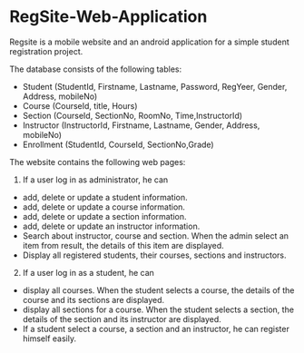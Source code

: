 # RegSite-Web-Application
Regsite is a mobile website and an android application for a simple student registration project.

The database consists of the following tables:
  - Student (StudentId, Firstname, Lastname, Password, RegYeer, Gender, Address, mobileNo)
  - Course (CourseId, title, Hours)
  - Section (CourseId, SectionNo, RoomNo, Time,InstructorId)
  - Instructor (InstructorId, Firstname, Lastname, Gender, Address, mobileNo)
  - Enrollment (StudentId, CourseId, SectionNo,Grade)
  
The website contains the following web pages:  
1.	If a user log in as administrator, he can
  -	add, delete  or update a student information.</li>
  -	add, delete  or update a course information.
  -	add, delete  or update a section information.
  -	add, delete  or update an instructor information.
  -	Search about instructor, course and section. When the admin select an item from result, the details of this item are displayed.
  -	Display all registered students, their courses, sections and instructors.
  
2.	If a user log in as a student, he can
  -	display all courses. When the student selects a course, the details of the course and its sections are displayed.
  -	display all sections for a course. When the student selects a section, the details of the section and its instructor are displayed.
  -	If a student select a course, a section and an instructor, he can register himself easily. 
